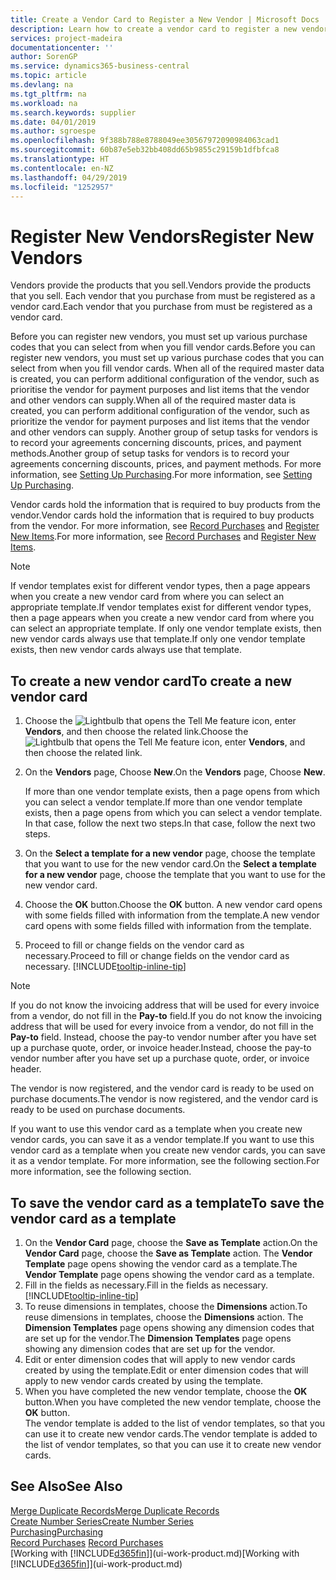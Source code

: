 ```yaml
---
title: Create a Vendor Card to Register a New Vendor | Microsoft Docs
description: Learn how to create a vendor card to register a new vendor or supplier.
services: project-madeira
documentationcenter: ''
author: SorenGP
ms.service: dynamics365-business-central
ms.topic: article
ms.devlang: na
ms.tgt_pltfrm: na
ms.workload: na
ms.search.keywords: supplier
ms.date: 04/01/2019
ms.author: sgroespe
ms.openlocfilehash: 9f388b788e8788049ee30567972090984063cad1
ms.sourcegitcommit: 60b87e5eb32bb408dd65b9855c29159b1dfbfca8
ms.translationtype: HT
ms.contentlocale: en-NZ
ms.lasthandoff: 04/29/2019
ms.locfileid: "1252957"
---
```

# <a name="register-new-vendors"></a><span data-ttu-id="989a5-103">Register New Vendors</span><span class="sxs-lookup"><span data-stu-id="989a5-103">Register New Vendors</span></span>
<span data-ttu-id="989a5-104">Vendors provide the products that you sell.</span><span class="sxs-lookup"><span data-stu-id="989a5-104">Vendors provide the products that you sell.</span></span> <span data-ttu-id="989a5-105">Each vendor that you purchase from must be registered as a vendor card.</span><span class="sxs-lookup"><span data-stu-id="989a5-105">Each vendor that you purchase from must be registered as a vendor card.</span></span>

<span data-ttu-id="989a5-106">Before you can register new vendors, you must set up various purchase codes that you can select from when you fill vendor cards.</span><span class="sxs-lookup"><span data-stu-id="989a5-106">Before you can register new vendors, you must set up various purchase codes that you can select from when you fill vendor cards.</span></span> <span data-ttu-id="989a5-107">When all of the required master data is created, you can perform additional configuration of the vendor, such as prioritise the vendor for payment purposes and list items that the vendor and other vendors can supply.</span><span class="sxs-lookup"><span data-stu-id="989a5-107">When all of the required master data is created, you can perform additional configuration of the vendor, such as prioritize the vendor for payment purposes and list items that the vendor and other vendors can supply.</span></span> <span data-ttu-id="989a5-108">Another group of setup tasks for vendors is to record your agreements concerning discounts, prices, and payment methods.</span><span class="sxs-lookup"><span data-stu-id="989a5-108">Another group of setup tasks for vendors is to record your agreements concerning discounts, prices, and payment methods.</span></span> <span data-ttu-id="989a5-109">For more information, see [Setting Up Purchasing](purchasing-setup-purchasing.md).</span><span class="sxs-lookup"><span data-stu-id="989a5-109">For more information, see [Setting Up Purchasing](purchasing-setup-purchasing.md).</span></span>

<span data-ttu-id="989a5-110">Vendor cards hold the information that is required to buy products from the vendor.</span><span class="sxs-lookup"><span data-stu-id="989a5-110">Vendor cards hold the information that is required to buy products from the vendor.</span></span> <span data-ttu-id="989a5-111">For more information, see [Record Purchases](purchasing-how-record-purchases.md) and [Register New Items](inventory-how-register-new-items.md).</span><span class="sxs-lookup"><span data-stu-id="989a5-111">For more information, see [Record Purchases](purchasing-how-record-purchases.md) and [Register New Items](inventory-how-register-new-items.md).</span></span>

> [!NOTE]  
>   <span data-ttu-id="989a5-112">If vendor templates exist for different vendor types, then a page appears when you create a new vendor card from where you can select an appropriate template.</span><span class="sxs-lookup"><span data-stu-id="989a5-112">If vendor templates exist for different vendor types, then a page appears when you create a new vendor card from where you can select an appropriate template.</span></span> <span data-ttu-id="989a5-113">If only one vendor template exists, then new vendor cards always use that template.</span><span class="sxs-lookup"><span data-stu-id="989a5-113">If only one vendor template exists, then new vendor cards always use that template.</span></span>

## <a name="to-create-a-new-vendor-card"></a><span data-ttu-id="989a5-114">To create a new vendor card</span><span class="sxs-lookup"><span data-stu-id="989a5-114">To create a new vendor card</span></span>
1. <span data-ttu-id="989a5-115">Choose the ![Lightbulb that opens the Tell Me feature](media/ui-search/search_small.png "Tell me what you want to do") icon, enter **Vendors**, and then choose the related link.</span><span class="sxs-lookup"><span data-stu-id="989a5-115">Choose the ![Lightbulb that opens the Tell Me feature](media/ui-search/search_small.png "Tell me what you want to do") icon, enter **Vendors**, and then choose the related link.</span></span>  
2. <span data-ttu-id="989a5-116">On the **Vendors** page, Choose **New**.</span><span class="sxs-lookup"><span data-stu-id="989a5-116">On the **Vendors** page, Choose **New**.</span></span>

    <span data-ttu-id="989a5-117">If more than one vendor template exists, then a page opens from which you can select a vendor template.</span><span class="sxs-lookup"><span data-stu-id="989a5-117">If more than one vendor template exists, then a page opens from which you can select a vendor template.</span></span> <span data-ttu-id="989a5-118">In that case, follow the next two steps.</span><span class="sxs-lookup"><span data-stu-id="989a5-118">In that case, follow the next two steps.</span></span>
3. <span data-ttu-id="989a5-119">On the **Select a template for a new vendor** page, choose the template that you want to use for the new vendor card.</span><span class="sxs-lookup"><span data-stu-id="989a5-119">On the **Select a template for a new vendor** page, choose the template that you want to use for the new vendor card.</span></span>
4. <span data-ttu-id="989a5-120">Choose the **OK** button.</span><span class="sxs-lookup"><span data-stu-id="989a5-120">Choose the **OK** button.</span></span> <span data-ttu-id="989a5-121">A new vendor card opens with some fields filled with information from the template.</span><span class="sxs-lookup"><span data-stu-id="989a5-121">A new vendor card opens with some fields filled with information from the template.</span></span>
5. <span data-ttu-id="989a5-122">Proceed to fill or change fields on the vendor card as necessary.</span><span class="sxs-lookup"><span data-stu-id="989a5-122">Proceed to fill or change fields on the vendor card as necessary.</span></span> [!INCLUDE[tooltip-inline-tip](includes/tooltip-inline-tip_md.md)]

> [!NOTE]  
>   <span data-ttu-id="989a5-123">If you do not know the invoicing address that will be used for every invoice from a vendor, do not fill in the **Pay-to** field.</span><span class="sxs-lookup"><span data-stu-id="989a5-123">If you do not know the invoicing address that will be used for every invoice from a vendor, do not fill in the **Pay-to** field.</span></span> <span data-ttu-id="989a5-124">Instead, choose the pay-to vendor number after you have set up a purchase quote, order, or invoice header.</span><span class="sxs-lookup"><span data-stu-id="989a5-124">Instead, choose the pay-to vendor number after you have set up a purchase quote, order, or invoice header.</span></span>

<span data-ttu-id="989a5-125">The vendor is now registered, and the vendor card is ready to be used on purchase documents.</span><span class="sxs-lookup"><span data-stu-id="989a5-125">The vendor is now registered, and the vendor card is ready to be used on purchase documents.</span></span>

<span data-ttu-id="989a5-126">If you want to use this vendor card as a template when you create new vendor cards, you can save it as a vendor template.</span><span class="sxs-lookup"><span data-stu-id="989a5-126">If you want to use this vendor card as a template when you create new vendor cards, you can save it as a vendor template.</span></span> <span data-ttu-id="989a5-127">For more information, see the following section.</span><span class="sxs-lookup"><span data-stu-id="989a5-127">For more information, see the following section.</span></span>

## <a name="to-save-the-vendor-card-as-a-template"></a><span data-ttu-id="989a5-128">To save the vendor card as a template</span><span class="sxs-lookup"><span data-stu-id="989a5-128">To save the vendor card as a template</span></span>
1. <span data-ttu-id="989a5-129">On the **Vendor Card** page, choose the **Save as Template** action.</span><span class="sxs-lookup"><span data-stu-id="989a5-129">On the **Vendor Card** page, choose the **Save as Template** action.</span></span> <span data-ttu-id="989a5-130">The **Vendor Template** page opens showing the vendor card as a template.</span><span class="sxs-lookup"><span data-stu-id="989a5-130">The **Vendor Template** page opens showing the vendor card as a template.</span></span>
2. <span data-ttu-id="989a5-131">Fill in the fields as necessary.</span><span class="sxs-lookup"><span data-stu-id="989a5-131">Fill in the fields as necessary.</span></span> [!INCLUDE[tooltip-inline-tip](includes/tooltip-inline-tip_md.md)]
3. <span data-ttu-id="989a5-132">To reuse dimensions in templates, choose the **Dimensions** action.</span><span class="sxs-lookup"><span data-stu-id="989a5-132">To reuse dimensions in templates, choose the **Dimensions** action.</span></span> <span data-ttu-id="989a5-133">The **Dimension Templates** page opens showing any dimension codes that are set up for the vendor.</span><span class="sxs-lookup"><span data-stu-id="989a5-133">The **Dimension Templates** page opens showing any dimension codes that are set up for the vendor.</span></span>
4. <span data-ttu-id="989a5-134">Edit or enter dimension codes that will apply to new vendor cards created by using the template.</span><span class="sxs-lookup"><span data-stu-id="989a5-134">Edit or enter dimension codes that will apply to new vendor cards created by using the template.</span></span>
5. <span data-ttu-id="989a5-135">When you have completed the new vendor template, choose the **OK** button.</span><span class="sxs-lookup"><span data-stu-id="989a5-135">When you have completed the new vendor template, choose the **OK** button.</span></span>  
   <span data-ttu-id="989a5-136">The vendor template is added to the list of vendor templates, so that you can use it to create new vendor cards.</span><span class="sxs-lookup"><span data-stu-id="989a5-136">The vendor template is added to the list of vendor templates, so that you can use it to create new vendor cards.</span></span>

## <a name="see-also"></a><span data-ttu-id="989a5-137">See Also</span><span class="sxs-lookup"><span data-stu-id="989a5-137">See Also</span></span>
[<span data-ttu-id="989a5-138">Merge Duplicate Records</span><span class="sxs-lookup"><span data-stu-id="989a5-138">Merge Duplicate Records</span></span>](sales-how-merge-duplicate-records.md)  
[<span data-ttu-id="989a5-139">Create Number Series</span><span class="sxs-lookup"><span data-stu-id="989a5-139">Create Number Series</span></span>](ui-create-number-series.md)  
[<span data-ttu-id="989a5-140">Purchasing</span><span class="sxs-lookup"><span data-stu-id="989a5-140">Purchasing</span></span>](purchasing-manage-purchasing.md)  
<span data-ttu-id="989a5-141">[Record Purchases](purchasing-how-record-purchases.md) </span><span class="sxs-lookup"><span data-stu-id="989a5-141">[Record Purchases](purchasing-how-record-purchases.md) </span></span>  
<span data-ttu-id="989a5-142">[Working with [!INCLUDE[d365fin](includes/d365fin_md.md)]](ui-work-product.md)</span><span class="sxs-lookup"><span data-stu-id="989a5-142">[Working with [!INCLUDE[d365fin](includes/d365fin_md.md)]](ui-work-product.md)</span></span>  

